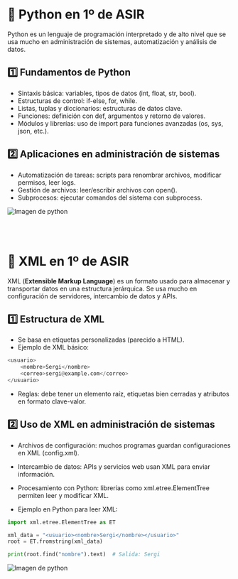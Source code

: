 # 📌 Python en 1º de ASIR
Python es un lenguaje de programación interpretado y de alto nivel que se usa mucho en administración de sistemas, automatización y análisis de datos.

## 1️⃣ Fundamentos de Python
* Sintaxis básica: variables, tipos de datos (int, float, str, bool).
* Estructuras de control: if-else, for, while.
* Listas, tuplas y diccionarios: estructuras de datos clave.
* Funciones: definición con def, argumentos y retorno de valores.
* Módulos y librerías: uso de import para funciones avanzadas (os, sys, json, etc.).

## 2️⃣ Aplicaciones en administración de sistemas
* Automatización de tareas: scripts para renombrar archivos, modificar permisos, leer logs.
* Gestión de archivos: leer/escribir archivos con open().
* Subprocesos: ejecutar comandos del sistema con subprocess.

![Imagen de python](https://alfabetizaciondigital.fundacionesplai.org/pluginfile.php/9523/course/section/1596/python-logo-master-v3-TM.png)


<br><br>

# 📌 XML en 1º de ASIR
XML (**Extensible Markup Language**) es un formato usado para almacenar y transportar datos en una estructura jerárquica. Se usa mucho en configuración de servidores, intercambio de datos y APIs.

## 1️⃣ Estructura de XML
* Se basa en etiquetas personalizadas (parecido a HTML).
* Ejemplo de XML básico:

```python
<usuario>
    <nombre>Sergi</nombre>
    <correo>sergi@example.com</correo>
</usuario>
```
* Reglas: debe tener un elemento raíz, etiquetas bien cerradas y atributos en formato clave-valor.

## 2️⃣ Uso de XML en administración de sistemas
* Archivos de configuración: muchos programas guardan configuraciones en XML (config.xml).

* Intercambio de datos: APIs y servicios web usan XML para enviar información.

* Procesamiento con Python: librerías como xml.etree.ElementTree permiten leer y modificar XML.

* Ejemplo en Python para leer XML:

```python
import xml.etree.ElementTree as ET

xml_data = "<usuario><nombre>Sergi</nombre></usuario>"
root = ET.fromstring(xml_data)

print(root.find("nombre").text)  # Salida: Sergi
```

![Imagen de python](https://www.skillreactor.io/blog/wp-content/uploads/2024/07/xml-full-form-980x519.jpg)
